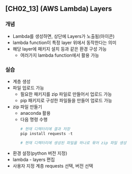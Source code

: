## [CH02_13] (AWS Lambda) Layers

### 개념
- Lambda를 생성하면, 상단에 Layers가 노출됨(아이콘)
- lambda function이 특정 layer 위에서 동작한다는 의미
- 해당 layer에 패키지 설치 등과 같은 환경 구성 가능
  - 여러가지 lambda function에서 활용 가능

### 실습
- 계층 생성
- 파일 업로드 가능
  - 필요한 패키지를 zip 파일로 만들어서 업로드 가능
  - pip 패키지로 구성한 파일들을 만들어 업로드 가능
- zip 파일 만들기
  - anaconda 활용
  - 다음 명령 수행
    ```python
    # 현재 디렉터리에 결과 저장
    pip install requests -t 

    # 현재 디렉터리에 생성된 파일을 하나로 묶어 zip 파일 생성
    ```
- 환경 설정(python 버전 지정)
- lambda - layers 편집
- 사용자 지정 계층 requests 선택, 버전 선택
